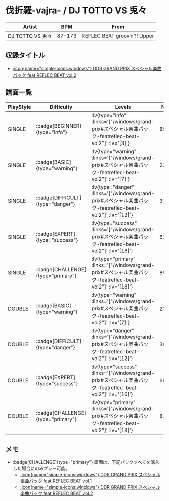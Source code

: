 # 伐折羅-vajra- / DJ TOTTO VS 兎々

|Artist|BPM|From|
|------|---|----|
|DJ TOTTO VS 兎々|87-173|REFLEC BEAT groovin'!! Upper|

## 収録タイトル

- [ :icon{name="simple-icons:windows"} DDR GRAND PRIX スペシャル楽曲パック feat.REFLEC BEAT vol.2](/windows/grand-prix#スペシャル楽曲パック-featreflec-beat-vol2)

## 譜面一覧

|PlayStyle|Difficulty|Levels|Notes|Movie|
|---------|----------|------|-----|-----|
|SINGLE| :badge[BEGINNER]{type="info"} | :lv{type="info" :links='["/windows/grand-prix#スペシャル楽曲パック-featreflec-beat-vol2"]' :lv='[3]'} |89/7||
|SINGLE| :badge[BASIC]{type="warning"} | :lv{type="warning" :links='["/windows/grand-prix#スペシャル楽曲パック-featreflec-beat-vol2"]' :lv='[7]'} |234/10||
|SINGLE| :badge[DIFFICULT]{type="danger"} | :lv{type="danger" :links='["/windows/grand-prix#スペシャル楽曲パック-featreflec-beat-vol2"]' :lv='[12]'} |374/13||
|SINGLE| :badge[EXPERT]{type="success"} | :lv{type="success" :links='["/windows/grand-prix#スペシャル楽曲パック-featreflec-beat-vol2"]' :lv='[16]'} |630/9||
|SINGLE| :badge[CHALLENGE]{type="primary"} | :lv{type="primary" :links='["/windows/grand-prix#スペシャル楽曲パック-featreflec-beat-vol2"]' :lv='[18]'} |891/9||
|DOUBLE| :badge[BASIC]{type="warning"} | :lv{type="warning" :links='["/windows/grand-prix#スペシャル楽曲パック-featreflec-beat-vol2"]' :lv='[7]'} |235/10||
|DOUBLE| :badge[DIFFICULT]{type="danger"} | :lv{type="danger" :links='["/windows/grand-prix#スペシャル楽曲パック-featreflec-beat-vol2"]' :lv='[12]'} |366/9||
|DOUBLE| :badge[EXPERT]{type="success"} | :lv{type="success" :links='["/windows/grand-prix#スペシャル楽曲パック-featreflec-beat-vol2"]' :lv='[16]'} |605/13||
|DOUBLE| :badge[CHALLENGE]{type="primary"} | :lv{type="primary" :links='["/windows/grand-prix#スペシャル楽曲パック-featreflec-beat-vol2"]' :lv='[18]'} |818/7||

## メモ

- :badge[CHALLENGE]{type="primary"} 譜面は、下記パックすべてを購入した場合にのみプレー可能。
  - [ :icon{name="simple-icons:windows"} DDR GRAND PRIX スペシャル楽曲パック feat.REFLEC BEAT vol.1](/windows/grand-prix#スペシャル楽曲パック-featreflec-beat-vol1)
  - [ :icon{name="simple-icons:windows"} DDR GRAND PRIX スペシャル楽曲パック feat.REFLEC BEAT vol.2](/windows/grand-prix#スペシャル楽曲パック-featreflec-beat-vol2)
